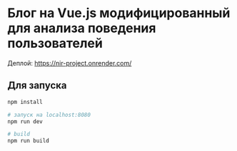 # Блог на Vue.js модифицированный для анализа поведения пользователей

Деплой: https://nir-project.onrender.com/

## Для запуска

``` bash
npm install

# запуск на localhost:8080
npm run dev

# build
npm run build
```
